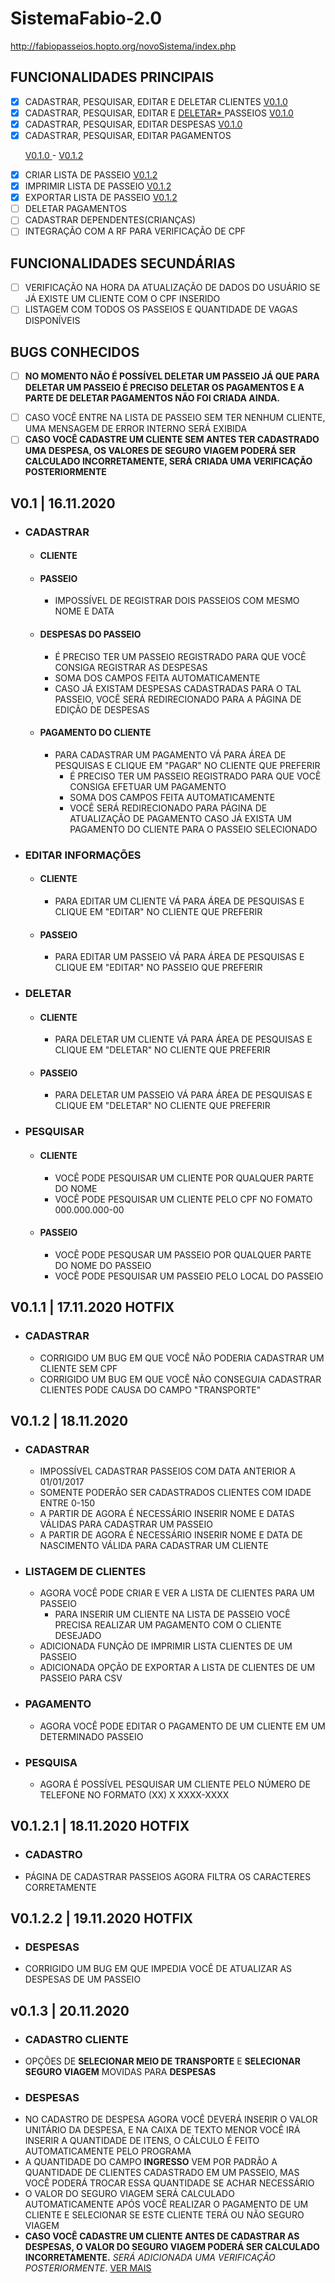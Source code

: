 # SistemaFabio-2.0
 http://fabiopasseios.hopto.org/novoSistema/index.php


## FUNCIONALIDADES PRINCIPAIS

- [X] CADASTRAR, PESQUISAR, EDITAR E DELETAR CLIENTES <a href="#010"> V0.1.0 </a>
- [X] CADASTRAR, PESQUISAR, EDITAR E <a href="#TIP1"> DELETAR* </a> PASSEIOS  <a href="#010"> V0.1.0 </a>
- [X] CADASTRAR, PESQUISAR, EDITAR DESPESAS   <a href="#010"> V0.1.0 </a>
- [X] CADASTRAR, PESQUISAR, EDITAR PAGAMENTOS <p> <a href="#010"> V0.1.0 </a> - <a href="#012"> V0.1.2 </a> </p>
- [X] CRIAR LISTA DE PASSEIO   <a href="#012"> V0.1.2</a>
- [X] IMPRIMIR LISTA DE PASSEIO  <a href="#012"> V0.1.2</a>
- [X] EXPORTAR LISTA DE PASSEIO  <a href="#012"> V0.1.2</a>
- [ ] DELETAR PAGAMENTOS
- [ ] CADASTRAR DEPENDENTES(CRIANÇAS)
- [ ] INTEGRAÇÃO COM A RF PARA VERIFICAÇÃO DE CPF

## FUNCIONALIDADES SECUNDÁRIAS

- [ ] VERIFICAÇÃO NA HORA DA ATUALIZAÇÃO DE DADOS DO USUÁRIO SE JÁ EXISTE UM CLIENTE COM O CPF INSERIDO
- [ ] LISTAGEM COM TODOS OS PASSEIOS E QUANTIDADE DE VAGAS DISPONÍVEIS

## BUGS CONHECIDOS
- [ ] **NO MOMENTO NÃO É POSSÍVEL DELETAR UM PASSEIO JÁ QUE PARA DELETAR UM PASSEIO É PRECISO DELETAR OS PAGAMENTOS E A PARTE DE DELETAR PAGAMENTOS NÃO FOI CRIADA AINDA.** <p id="#TIP1" > </p>
- [ ] CASO VOCÊ ENTRE NA LISTA DE PASSEIO SEM TER NENHUM CLIENTE, UMA MENSAGEM DE ERROR INTERNO SERÁ EXIBIDA
- [ ] **CASO VOCÊ CADASTRE UM CLIENTE SEM ANTES TER CADASTRADO UMA DESPESA, OS VALORES DE SEGURO VIAGEM PODERÁ SER CALCULADO INCORRETAMENTE, SERÁ CRIADA UMA VERIFICAÇÃO POSTERIORMENTE**
 
##  V0.1 | 16.11.2020 <p id="#010"> </p>
 * ### CADASTRAR
   * #### CLIENTE
   * #### PASSEIO
     * IMPOSSÍVEL DE REGISTRAR DOIS PASSEIOS COM MESMO NOME E DATA
   * #### DESPESAS DO PASSEIO
     * É PRECISO TER UM PASSEIO REGISTRADO PARA QUE VOCÊ CONSIGA REGISTRAR AS DESPESAS
     * SOMA DOS CAMPOS FEITA AUTOMATICAMENTE
     * CASO JÁ EXISTAM DESPESAS CADASTRADAS PARA O TAL PASSEIO, VOCÊ SERÁ REDIRECIONADO PARA A PÁGINA DE EDIÇÃO DE DESPESAS
   * #### PAGAMENTO DO CLIENTE
     * PARA CADASTRAR UM PAGAMENTO VÁ PARA ÁREA DE PESQUISAS E CLIQUE EM "PAGAR" NO CLIENTE QUE PREFERIR
       * É PRECISO TER UM PASSEIO REGISTRADO PARA QUE VOCÊ CONSIGA EFETUAR UM PAGAMENTO
       * SOMA DOS CAMPOS FEITA AUTOMATICAMENTE
       * VOCÊ SERÁ REDIRECIONADO PARA PÁGINA DE ATUALIZAÇÃO DE PAGAMENTO CASO JÁ EXISTA UM PAGAMENTO DO CLIENTE PARA O PASSEIO SELECIONADO

 * ### EDITAR INFORMAÇÕES
   * #### CLIENTE
     * PARA EDITAR UM CLIENTE VÁ PARA ÁREA DE PESQUISAS E CLIQUE EM "EDITAR" NO CLIENTE QUE PREFERIR
   * #### PASSEIO
     * PARA EDITAR UM PASSEIO VÁ PARA ÁREA DE PESQUISAS E CLIQUE EM "EDITAR" NO PASSEIO QUE PREFERIR

 * ### DELETAR
   * #### CLIENTE
     * PARA DELETAR UM CLIENTE VÁ PARA ÁREA DE PESQUISAS E CLIQUE EM "DELETAR" NO CLIENTE QUE PREFERIR
   * #### PASSEIO
     * PARA DELETAR UM PASSEIO VÁ PARA ÁREA DE PESQUISAS E CLIQUE EM "DELETAR" NO CLIENTE QUE PREFERIR
 * ### PESQUISAR
   * #### CLIENTE
     * VOCÊ PODE PESQUISAR UM CLIENTE POR QUALQUER PARTE DO NOME 
     * VOCÊ PODE PESQUISAR UM CLIENTE PELO CPF NO FOMATO 000.000.000-00
   * #### PASSEIO
     * VOCÊ PODE PESQUSAR UM PASSEIO POR QUALQUER PARTE DO NOME DO PASSEIO
     * VOCÊ PODE PESQUISAR UM PASSEIO PELO LOCAL DO PASSEIO
    

 
 ## V0.1.1 | 17.11.2020 **HOTFIX**
* ### CADASTRAR 
  * CORRIGIDO UM BUG EM QUE VOCÊ NÃO PODERIA CADASTRAR UM CLIENTE SEM CPF 
  * CORRIGIDO UM BUG EM QUE VOCÊ NÃO CONSEGUIA CADASTRAR CLIENTES PODE CAUSA DO CAMPO "TRANSPORTE"
 

 ## V0.1.2 | 18.11.2020 <p id="012"> </p>
* ### CADASTRAR
  * IMPOSSÍVEL CADASTRAR PASSEIOS COM DATA ANTERIOR A 01/01/2017 
  * SOMENTE PODERÃO SER CADASTRADOS CLIENTES COM IDADE ENTRE 0-150
  * A PARTIR DE AGORA É NECESSÁRIO INSERIR NOME E DATAS VÁLIDAS PARA CADASTRAR UM PASSEIO
  * A PARTIR DE AGORA É NECESSÁRIO INSERIR NOME E DATA DE NASCIMENTO VÁLIDA PARA CADASTRAR UM CLIENTE

* ### LISTAGEM DE CLIENTES
  * AGORA VOCÊ PODE CRIAR E VER A LISTA DE CLIENTES PARA UM PASSEIO
    * PARA INSERIR UM CLIENTE NA LISTA DE PASSEIO VOCÊ PRECISA REALIZAR UM PAGAMENTO COM O CLIENTE DESEJADO
  * ADICIONADA FUNÇÃO DE IMPRIMIR LISTA CLIENTES DE UM PASSEIO
  * ADICIONADA OPÇÃO DE EXPORTAR A LISTA DE CLIENTES DE UM PASSEIO PARA CSV

* ### PAGAMENTO
  * AGORA VOCÊ PODE EDITAR O PAGAMENTO DE UM CLIENTE EM UM DETERMINADO PASSEIO

* ### PESQUISA
  * AGORA É POSSÍVEL PESQUISAR UM CLIENTE PELO NÚMERO DE TELEFONE NO FORMATO (XX) X XXXX-XXXX

## V0.1.2.1 | 18.11.2020 **HOTFIX**
 * ### CADASTRO 
  * PÁGINA DE CADASTRAR PASSEIOS AGORA FILTRA OS CARACTERES CORRETAMENTE
  
## V0.1.2.2 | 19.11.2020 **HOTFIX**
 * ### DESPESAS 
  * CORRIGIDO UM BUG EM QUE IMPEDIA VOCÊ DE ATUALIZAR AS DESPESAS DE UM PASSEIO
  
## v0.1.3 | 20.11.2020
 * ### CADASTRO CLIENTE
  * OPÇÕES DE **SELECIONAR MEIO DE TRANSPORTE** E **SELECIONAR SEGURO VIAGEM** MOVIDAS PARA **DESPESAS**
 * ### DESPESAS
  * NO CADASTRO DE DESPESA AGORA VOCÊ DEVERÁ INSERIR O VALOR UNITÁRIO DA DESPESA, E NA CAIXA DE TEXTO MENOR VOCÊ IRÁ INSERIR A QUANTIDADE DE ITENS, O CÁLCULO É FEITO      AUTOMATICAMENTE PELO PROGRAMA
  * A QUANTIDADE DO CAMPO **INGRESSO** VEM POR PADRÃO A QUANTIDADE DE CLIENTES CADASTRADO EM UM PASSEIO, MAS VOCÊ PODERÁ TROCAR ESSA QUANTIDADE SE ACHAR NECESSÁRIO
  * O VALOR DO SEGURO VIAGEM SERÁ CALCULADO AUTOMATICAMENTE APÓS VOCÊ REALIZAR O PAGAMENTO DE UM CLIENTE E SELECIONAR SE ESTE CLIENTE TERÁ OU NÃO SEGURO VIAGEM
   * **CASO VOCÊ CADASTRE UM CLIENTE ANTES DE CADASTRAR AS DESPESAS, O VALOR DO SEGURO VIAGEM PODERÁ SER CALCULADO INCORRETAMENTE.** *SERÁ ADICIONADA UMA VERIFICAÇÃO POSTERIORMENTE*. <a href="#TIP1"> VER MAIS </a>
   
 
